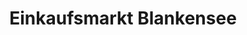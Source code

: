 ---
title: "Einkaufsmarkt Blankensee"
url: /blankensee/einkaufsmarkt-blankensee/
shop: Supermarkt
---